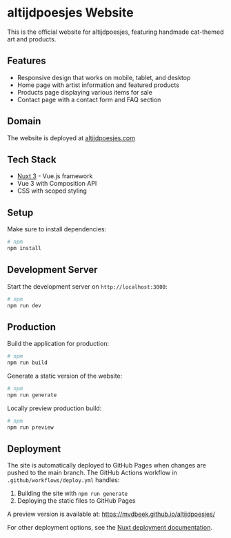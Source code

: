 # altijdpoesjes Website

This is the official website for altijdpoesjes, featuring handmade cat-themed art and products.

## Features

- Responsive design that works on mobile, tablet, and desktop
- Home page with artist information and featured products
- Products page displaying various items for sale
- Contact page with a contact form and FAQ section

## Domain

The website is deployed at [altijdpoesjes.com](https://altijdpoesjes.com)

## Tech Stack

- [Nuxt 3](https://nuxt.com) - Vue.js framework
- Vue 3 with Composition API
- CSS with scoped styling

## Setup

Make sure to install dependencies:

```bash
# npm
npm install
```

## Development Server

Start the development server on `http://localhost:3000`:

```bash
# npm
npm run dev
```

## Production

Build the application for production:

```bash
# npm
npm run build
```

Generate a static version of the website:

```bash
# npm
npm run generate
```

Locally preview production build:

```bash
# npm
npm run preview
```

## Deployment

The site is automatically deployed to GitHub Pages when changes are pushed to the main branch. The GitHub Actions workflow in `.github/workflows/deploy.yml` handles:

1. Building the site with `npm run generate`
2. Deploying the static files to GitHub Pages

A preview version is available at: https://mvdbeek.github.io/altijdpoesjes/

For other deployment options, see the [Nuxt deployment documentation](https://nuxt.com/docs/getting-started/deployment).